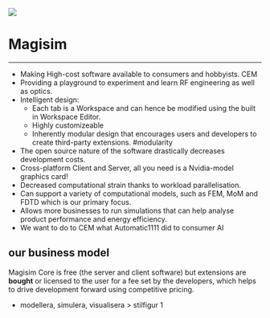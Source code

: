 ![](magisim_logo256.png)
# Magisim 
---

- Making High-cost software available to consumers and hobbyists. CEM
- Providing a playground to experiment and learn RF engineering as well as optics. 
- Intelligent design:
	- Each tab is a Workspace and can hence be modified using the built in Workspace Editor.
	- Highly customizeable
	- Inherently modular design that encourages users and developers to create third-party extensions. #modularity 
- The open source nature of the software drastically decreases development costs.
- Cross-platform Client and Server, all you need is a Nvidia-model graphics card!
- Decreased computational strain thanks to workload parallelisation. 
- Can support a variety of computational models, such as FEM, MoM and FDTD which is our primary focus.
- Allows more businesses to run simulations that can help analyse product performance and energy efficiency.
- We want to do to CEM what Automatic1111 did to consumer AI

## our business model
Magisim Core is free (the server and client software) but extensions are **bought** or licensed to the user for a fee set by the developers, which helps to drive development forward using competitive pricing.

- modellera, simulera, visualisera \> stilfigur 1

